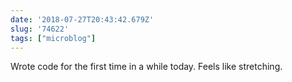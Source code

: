 ```yaml
---
date: '2018-07-27T20:43:42.679Z'
slug: '74622'
tags: ["microblog"]
---
```

Wrote code for the first time in a while today. Feels like stretching.
